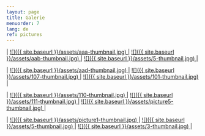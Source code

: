 ```yaml
---
layout: page
title: Galerie
menuorder: 7
lang: de
ref: pictures
---
```


| <a href="/assets/aaa.jpg"> ![]({{ site.baseurl }}/assets/aaa-thumbnail.jpg) </a> | <a href="/assets/aab.jpg"> ![]({{ site.baseurl }}/assets/aab-thumbnail.jpg) </a> | <a href="/assets/5.jpg">  ![]({{ site.baseurl }}/assets/5-thumbnail.jpg) </a> |

| <a href="/assets/aad.jpg"> ![]({{ site.baseurl }}/assets/aad-thumbnail.jpg) </a> | <a href="/assets/107.jpg"> ![]({{ site.baseurl }}/assets/107-thumbnail.jpg) </a> | <a href="/assets/101.jpg">![]({{ site.baseurl }}/assets/101-thumbnail.jpg) </a> |

| <a href="/assets/110.jpg">  ![]({{ site.baseurl }}/assets/110-thumbnail.jpg) </a> | <a href="/assets/111.jpg"> ![]({{ site.baseurl }}/assets/111-thumbnail.jpg) </a> | <a href="/assets/picture5.jpg"> ![]({{ site.baseurl }}/assets/picture5-thumbnail.jpg) </a>|

|  <a href="/assets/picture1.jpg">  ![]({{ site.baseurl }}/assets/picture1-thumbnail.jpg) </a> |  <a href="/assets/5.jpg"> ![]({{ site.baseurl }}/assets/5-thumbnail.jpg) </a> | <a href="/assets/3.jpg"> ![]({{ site.baseurl }}/assets/3-thumbnail.jpg) </a>|


